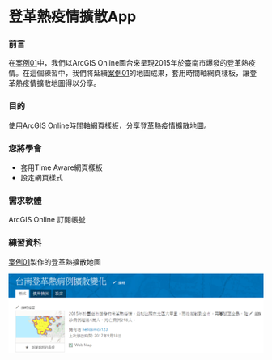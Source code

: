 # 登革熱疫情擴散App

### 前言

在[案例01](/ex01/README.md)中，我們以ArcGIS Online圖台來呈現2015年於臺南市爆發的登革熱疫情。在這個練習中，我們將延續[案例01](/ex01/)的地圖成果，套用時間軸網頁樣板，讓登革熱疫情擴散地圖得以分享。

### 目的

使用ArcGIS Online時間軸網頁樣板，分享登革熱疫情擴散地圖。

### 您將學會

* 套用Time Aware網頁樣板
* 設定網頁樣式

### 需求軟體

ArcGIS Online 訂閱帳號

### 練習資料

[案例01](/ex01/)製作的登革熱擴散地圖

![](/assets/ex03/image1.png)